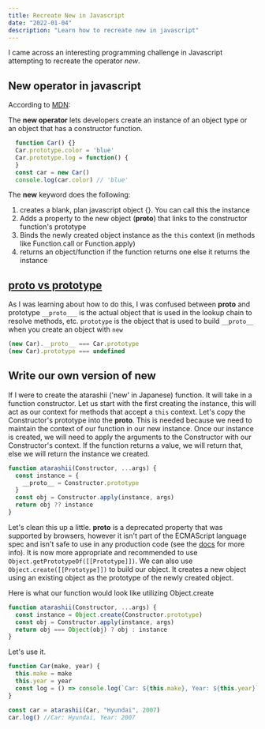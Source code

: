 ```yaml
---
title: Recreate New in Javascript
date: "2022-01-04"
description: "Learn how to recreate new in javascript"
---
```


I came across an interesting programming challenge in Javascript attempting to recreate the operator *new*.

## New operator in javascript

According to [MDN](https://developer.mozilla.org/en-US/docs/Web/JavaScript/Reference/Operators/new):

The **new operator** lets developers create an instance of an object type or an object that has a constructor function.

```js
  function Car() {}
  Car.prototype.color = 'blue'
  Car.prototype.log = function() {
  }
  const car = new Car()
  console.log(car.color) // 'blue'
```

The **new** keyword does the following:
  1) creates a blank, plan javascript object {}. You can call this the instance
  2) Adds a property to the new object (__proto__)  that links to the constructor function's prototype
  3) Binds the newly created object instance as the ```this``` context (in methods like Function.call or Function.apply)
  4) returns an object/function if the function returns one else it returns the instance

## [__proto__ vs prototype](https://stackoverflow.com/questions/9959727/proto-vs-prototype-in-javascript)

As I was learning about how to do this, I was confused between __proto__ and prototype
```__proto___``` is the actual object that is used in the lookup chain to resolve methods, etc.
```prototype``` is the object that is used to build ```__proto__``` when you create an object with ```new```
```js
(new Car).__proto__ === Car.prototype
(new Car).prototype === undefined
```

## Write our own version of **new**

If I were to create the atarashii ('new' in Japanese) function. It will take in a function constructor.
Let us start with the first creating the instance, this will act as our context for methods that accept a ```this``` context.
Let's copy the Constructor's prototype into the __proto__. This is needed because we need to maintain the context of our function in our new instance. Once our instance is created, we will need to apply the arguments to the Constructor with our Constructor's context. If the function returns a value, we will return that, else we will return the instance we created.

```js
function atarashii(Constructor, ...args) {
  const instance = {
    __proto__ = Constructor.prototype
  }
  const obj = Constructor.apply(instance, args)
  return obj ?? instance
}
```

Let's clean this up a little. __proto__ is a deprecated property that was supported by browsers, however it isn't part of the ECMAScript language spec and isn't safe to use in any production code (see the [docs](https://developer.mozilla.org/en-US/docs/Web/JavaScript/Reference/Global_Objects/Object/proto) for more info). It is now more appropriate and recommended to use ```Object.getPrototypeOf([[Prototype]])```. We can also use ```Object.create([[Prototype]])``` to build our object. It creates a new object using an existing object as the prototype of the newly created object.

Here is what our function would look like utilizing Object.create

```js
function atarashii(Constructor, ...args) {
  const instance = Object.create(Constructor.prototype)
  const obj = Constructor.apply(instance, args)
  return obj === Object(obj) ? obj : instance
}
```

Let's use it.

```js
function Car(make, year) {
  this.make = make
  this.year = year
  const log = () => console.log(`Car: ${this.make}, Year: ${this.year}`)
}

const car = atarashii(Car, "Hyundai", 2007)
car.log() //Car: Hyundai, Year: 2007
```


